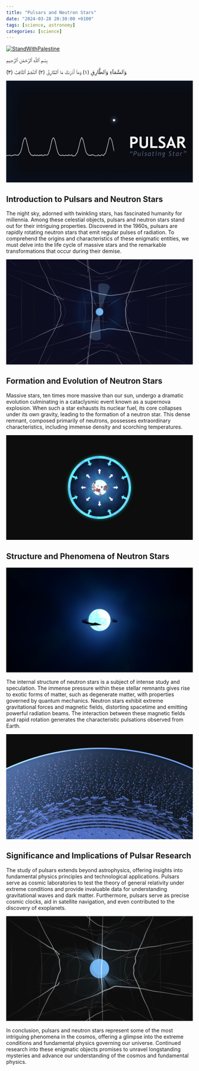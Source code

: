 ```yaml
---
title: "Pulsars and Neutron Stars"
date: "2024-03-28 20:30:00 +0100"
tags: [science, astronomy]
categories: [science]
---
```

[![StandWithPalestine](https://raw.githubusercontent.com/Safouene1/support-palestine-banner/master/StandWithPalestine.svg)](https://techforpalestine.org/learn-more)

بِسْمِ ٱللَّٰهِ ٱلرَّحْمَٰنِ ٱلرَّحِيمِ

َوَٱلسَّمَآءِ وَٱلطَّارِقِ (١) وَمَآ أَدْرَىٰكَ مَا ٱلطَّارِقُ (٢) ٱلنَّجْمُ ٱلثَّاقِبُ (٣)

![Pulsars](assets/img/pulsars/1.png)

## Introduction to Pulsars and Neutron Stars

The night sky, adorned with twinkling stars, has fascinated humanity for millennia. Among these celestial objects, pulsars and neutron stars stand out for their intriguing properties. Discovered in the 1960s, pulsars are rapidly rotating neutron stars that emit regular pulses of radiation. To comprehend the origins and characteristics of these enigmatic entities, we must delve into the life cycle of massive stars and the remarkable transformations that occur during their demise.

![Pulsars](assets/img/pulsars/5.png)

## Formation and Evolution of Neutron Stars

Massive stars, ten times more massive than our sun, undergo a dramatic evolution culminating in a cataclysmic event known as a supernova explosion. When such a star exhausts its nuclear fuel, its core collapses under its own gravity, leading to the formation of a neutron star. This dense remnant, composed primarily of neutrons, possesses extraordinary characteristics, including immense density and scorching temperatures.

![Pulsars](assets/img/pulsars/2.png)

## Structure and Phenomena of Neutron Stars

![Pulsars](assets/img/pulsars/3.png)

The internal structure of neutron stars is a subject of intense study and speculation. The immense pressure within these stellar remnants gives rise to exotic forms of matter, such as degenerate matter, with properties governed by quantum mechanics. Neutron stars exhibit extreme gravitational forces and magnetic fields, distorting spacetime and emitting powerful radiation beams. The interaction between these magnetic fields and rapid rotation generates the characteristic pulsations observed from Earth.

![Pulsars](assets/img/pulsars/4.png)

## Significance and Implications of Pulsar Research

The study of pulsars extends beyond astrophysics, offering insights into fundamental physics principles and technological applications. Pulsars serve as cosmic laboratories to test the theory of general relativity under extreme conditions and provide invaluable data for understanding gravitational waves and dark matter. Furthermore, pulsars serve as precise cosmic clocks, aid in satellite navigation, and even contributed to the discovery of exoplanets.

![Pulsars](assets/img/pulsars/6.png)

In conclusion, pulsars and neutron stars represent some of the most intriguing phenomena in the cosmos, offering a glimpse into the extreme conditions and fundamental physics governing our universe. Continued research into these enigmatic objects promises to unravel longstanding mysteries and advance our understanding of the cosmos and fundamental physics.